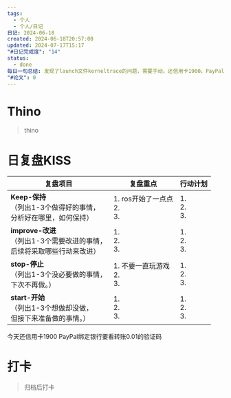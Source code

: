 ```yaml
---
tags:
  - 个人
  - 个人/日记
日记: 2024-06-18
created: 2024-06-18T20:57:00
updated: 2024-07-17T15:17
"#日记完成度": "14"
status:
  - done
每日一句总结: 发现了launch文件kerneltrace的问题，需要手动。还信用卡1900。PayPal绑定银行要看转账0.01的验证码
"#论文": 0
---
```


# Thino
> thino

# 日复盘KISS
| **复盘项目**                                             | **复盘重点**                   | **行动计划**          |
| ---------------------------------------------------- | -------------------------- | ----------------- |
| **Keep-保持**<br>（列出1-3个做得好的事情，<br>   分析好在哪里，如何保持）     | 1.  ros开始了一点点<br>2. <br>3. | 1.  <br>2. <br>3. |
| **improve-改进**<br>（列出1-3个需要改进的事情，<br>  后续将采取哪些行动来改进） | 1.  <br>2. <br>3.          | 1.  <br>2. <br>3. |
| **stop-停止**<br>（列出1-3个没必要做的事情，<br>下次不再做。）            | 1.  不要一直玩游戏<br>2. <br>3.   | 1.  <br>2. <br>3. |
| **start-开始**<br>（列出1-3个想做却没做，<br>但接下来准备做的事情。）        | 1.  <br>2. <br>3.          | 1.  <br>2. <br>3. |

今天还信用卡1900
PayPal绑定银行要看转账0.01的验证码

# 打卡
> 归档后打卡


